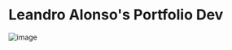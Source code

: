 # Leandro Alonso's Portfolio Dev

![image](https://github.com/LeoAlonso20/portfolio.dev/assets/69329169/df23a033-8300-4091-b565-2dd8a1c38c52)
